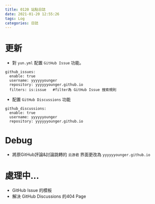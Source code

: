 ```yaml
---
title: 0120 站點日誌
date: 2021-01-20 12:55:26
tags: Log
categories: 日誌
---
```


# 更新

* 對 `yun.yml` 配置 `GitHub Issue` 功能。
```
github_issues:
  enable: true
  username: yyyyyyounger
  repository: yyyyyyounger.github.io
  filters: is:issue   #filter為 GitHub Issue 搜索規則
```
* 配置 `GitHub Discussions` 功能
```
github_discussions:
  enable: true
  username: yyyyyyounger
  repository: yyyyyyounger.github.io
```

# Debug

* 將原GitHub評論&討論跳轉的 `云游君` 界面更改為 `yyyyyyounger.github.io`

# 處理中...

* GitHub Issue 的模板
* 解决 GitHub Discussions 的404 Page
